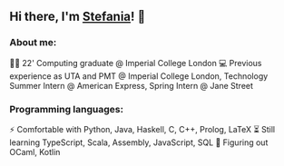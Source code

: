 ## Hi there, I'm [Stefania](https://www.linkedin.com/in/denisa-stefania-adriana-tudor-858172200)! 👋

### About me:
👩‍🎓 22' Computing graduate @ Imperial College London
💻 Previous experience as UTA and PMT @ Imperial College London, Technology Summer Intern @ American Express, Spring Intern @ Jane Street

### Programming languages:
⚡ Comfortable with Python, Java, Haskell, C, C++, Prolog, LaTeX
⏳ Still learning TypeScript, Scala, Assembly, JavaScript, SQL
🌱 Figuring out OCaml, Kotlin
